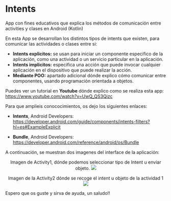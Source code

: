 # Intents

App con fines educativos que explica los métodos de comunicación entre activities y clases en Android (Kotlin)

En esta App se desarrollan los distintos tipos de intents que existen, para comunicar las actividades o clases entre si:
 - **Intents explicitos:** se usan para iniciar un componente especifico de la aplicación, como una actividad o un servicio particular en la aplicación.
 - **Intents implicitos:** especifica una acción que puede invocar cualquier aplicación en el dispositivo que puede realizar la acción.
 - **Mediante POO:** apartado adicional dónde explico cómo comunicar entre componentes, usando programación orientada a objetos.
 
Puedes ver un tutorial en **Youtube** dónde explico como se realiza esta app:
https://www.youtube.com/watch?v=UwQ_QS3Qizc

Para que amplieis conococimientos, os dejo los siguientes enlaces:
 - **Intents**, Android Developers: https://developer.android.com/guide/components/intents-filters?hl=es#ExampleExplicit
 
 - **Bundle**, Android Developers: https://developer.android.com/reference/android/os/Bundle

A continuación, se muestran dos imagenes del interface de la aplicación: 

<p align="center">
Imagen de Activity1, dónde podemos seleccionar tipo de Intent u enviar objeto.
<img src="https://raw.githubusercontent.com/antoniomy82/Intents_tutorial_Youtube/master/capturas/activity1.PNG">
</p>

<p align="center">
Imagen de la Activity2 dónde se recoge el intent u objeto de la actividad 1
<img src="https://raw.githubusercontent.com/antoniomy82/Intents_tutorial_Youtube/master/capturas/activity2.PNG">
</p>

Espero que os guste y sirva de ayuda, un saludo!!
